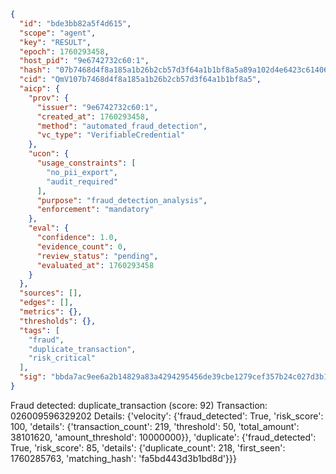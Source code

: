 ```json
{
  "id": "bde3bb82a5f4d615",
  "scope": "agent",
  "key": "RESULT",
  "epoch": 1760293458,
  "host_pid": "9e6742732c60:1",
  "hash": "07b7468d4f8a185a1b26b2cb57d3f64a1b1bf8a5a89a102d4e6423c61406a19a",
  "cid": "QmV107b7468d4f8a185a1b26b2cb57d3f64a1b1bf8a5",
  "aicp": {
    "prov": {
      "issuer": "9e6742732c60:1",
      "created_at": 1760293458,
      "method": "automated_fraud_detection",
      "vc_type": "VerifiableCredential"
    },
    "ucon": {
      "usage_constraints": [
        "no_pii_export",
        "audit_required"
      ],
      "purpose": "fraud_detection_analysis",
      "enforcement": "mandatory"
    },
    "eval": {
      "confidence": 1.0,
      "evidence_count": 0,
      "review_status": "pending",
      "evaluated_at": 1760293458
    }
  },
  "sources": [],
  "edges": [],
  "metrics": {},
  "thresholds": {},
  "tags": [
    "fraud",
    "duplicate_transaction",
    "risk_critical"
  ],
  "sig": "bbda7ac9ee6a2b14829a83a4294295456de39cbe1279cef357b24c027d3b1ffe"
}
```

Fraud detected: duplicate_transaction (score: 92)
Transaction: 026009596329202
Details: {'velocity': {'fraud_detected': True, 'risk_score': 100, 'details': {'transaction_count': 219, 'threshold': 50, 'total_amount': 38101620, 'amount_threshold': 10000000}}, 'duplicate': {'fraud_detected': True, 'risk_score': 85, 'details': {'duplicate_count': 218, 'first_seen': 1760285763, 'matching_hash': 'fa5bd443d3b1bd8d'}}}